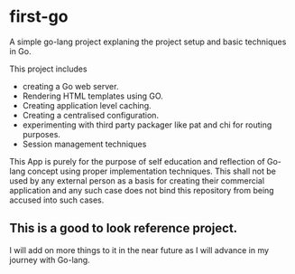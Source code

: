# first-go
A simple go-lang project explaning the project setup and basic techniques in Go.

This project includes 

 * creating a Go web server.
 * Rendering HTML templates using GO.
 * Creating application level caching.
 * Creating a centralised configuration.
 * experimenting with third party packager like pat and chi for routing purposes.
 * Session management techniques

This App is purely for the purpose of self education and reflection of Go-lang concept using proper implementation techniques.
This shall not be used by any external person as a basis for creating their commercial application and any such case does not bind this repository from being accused into such cases.

## This is a good to look reference project.

I will add on more things to it in the near future as I will advance in my journey with Go-lang.
